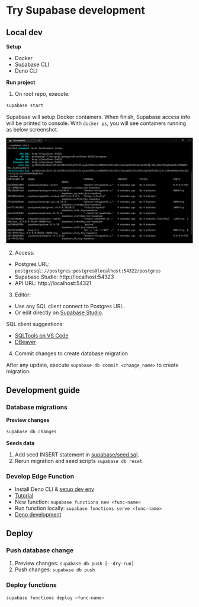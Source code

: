 # Try Supabase development

## Local dev

**Setup**

- Docker
- Supabase CLI
- Deno CLI

**Run project**

1. On root repo, execute:

```sh
supabase start
```

Supabase will setup Docker containers. When finish, Supabase access info will be printed to console. With `docker ps`, you will see containers running as below screenshot.

![](./docs/assets/supabase_start.png)

2. Access:

- Postgres URL: `postgresql://postgres:postgres@localhost:54322/postgres`
- Supabase Studio: http://localhost:54323
- API URL: http://localhost:54321

3. Editor:

- Use any SQL client connect to Postgres URL.
- Or edit directly on [Supabase Studio](http://localhost:54323).

SQL client suggestions:

- [SQLTools on VS Code](https://vscode-sqltools.mteixeira.dev/)
- [DBeaver](https://dbeaver.io/)

4. Commit changes to create database migration

After any update, execute `supabase db commit <change_name>` to create migration.

## Development guide

### Database migrations

**Preview changes**

```sh
supabase db changes
```

**Seeds data**

1. Add seed INSERT statement in [supabase/seed.sql](./supabase/seed.sql).
2. Rerun migration and seed scripts `supabase db reset`.

### Develop Edge Function

- Install Deno CLI & [setup dev env](https://deno.land/manual/getting_started/setup_your_environment)
- [Tutorial](https://blog.logrocket.com/using-edge-functions-supabase-complete-guide/)
- New function: `supabase functions new <func-name>`
- Run function locally: `supabase functions serve <func-name>`
- [Deno development](https://deno.land/manual)

## Deploy

### Push database change

1. Preview changes: `supabase db push [--dry-run]`
2. Push changes: `supabase db push`

### Deploy functions

```sh
supabase functions deploy <func-name>
```

